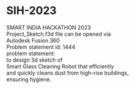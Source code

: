 # SIH-2023
SMART INDIA HACKATHON 2023 <br />
Project_Sketch.f3d file can be opened via <br />
Autodesk Fusion 360 <br />
Problem statement id: 1444 <br />
problem statement: <br />
to design 3d sketch of<br />
Smart Glass Cleaning Robot that efficiently <br />
and quickly cleans dust from high-rise buildings, <br />
ensuring hygiene. <br />
